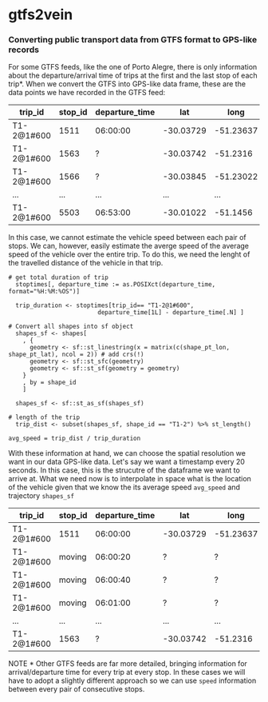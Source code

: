 # gtfs2vein

### Converting public transport data from GTFS format to GPS-like records

For some GTFS feeds, like the one of Porto Alegre, there is only information about the departure/arrival time of trips at the first and the last stop of each trip*. When we convert the GTFS into GPS-like data frame, these are the data points we have recorded in the GTFS feed:

|trip_id|stop_id|departure_time|lat|long|stop_sequence|
|-----|-----|-----|-----|-----|-----|
| T1-2@1#600 | 1511 | 06:00:00 | -30.03729 | -51.23637|1|
| T1-2@1#600 | 1563 | ? | -30.03742 | -51.2316|2|
| T1-2@1#600 | 1566 | ? | -30.03845 | -51.23022|3|
| ... | ... | ... | ... | ...|...|
| T1-2@1#600 | 5503 | 06:53:00 | -30.01022 | -51.1456|65|

In this case, we cannot estimate the vehicle speed between each pair of stops. We can, however, easily estimate the averge speed of the average speed of the vehicle over the entire trip. To do this, we need the lenght of the travelled distance of the vehicle in that trip.

```
# get total duration of trip
  stoptimes[, departure_time := as.POSIXct(departure_time, format="%H:%M:%OS")]

  trip_duration <- stoptimes[trip_id== "T1-2@1#600", 
                         departure_time[1L] - departure_time[.N] ]

# Convert all shapes into sf object
  shapes_sf <- shapes[
    , {
      geometry <- sf::st_linestring(x = matrix(c(shape_pt_lon, shape_pt_lat), ncol = 2)) # add crs(!)
      geometry <- sf::st_sfc(geometry)
      geometry <- sf::st_sf(geometry = geometry)
    }
    , by = shape_id
    ]

  shapes_sf <- sf::st_as_sf(shapes_sf)

# length of the trip
  trip_dist <- subset(shapes_sf, shape_id == "T1-2") %>% st_length()

avg_speed = trip_dist / trip_duration

```

With these information at hand, we can choose the spatial resolution we want in our data GPS-like data. Let's say we want a timestamp every 20 seconds. In this case, this is the strucutre of the dataframe we want to arrive at. What we need now is to interpolate in space what is the location of the vehicle given that we know the its average speed `avg_speed` and trajectory `shapes_sf`


|trip_id|stop_id|departure_time|lat|long|stop_sequence|
|-----|-----|-----|-----|-----|-----|
| T1-2@1#600 | 1511 | 06:00:00 | -30.03729 | -51.23637|1|
| T1-2@1#600 | moving | 06:00:20 | ? | ?|1.1|
| T1-2@1#600 | moving | 06:00:40 | ? | ?|1.2|
| T1-2@1#600 | moving | 06:01:00 | ? | ?|1.3|
| ... | ... | ... | ... | ...|...|
| T1-2@1#600 | 1563 | ? | -30.03742 | -51.2316|2|


NOTE * Other GTFS feeds are far more detailed, bringing information for arrival/departure time for every trip at every stop. In these cases we will have to adopt a slightly different approach so we can use `speed` information between every pair of consecutive stops.
